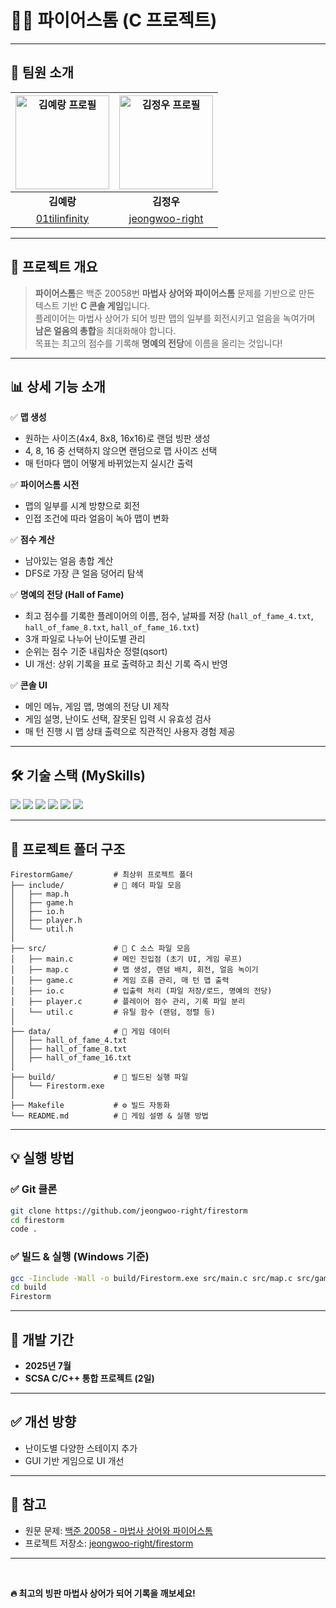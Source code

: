 
# 🧙‍♂️ 파이어스톰 (C 프로젝트)

---

## 👥 팀원 소개

| <img alt="김예랑 프로필" src="https://github.com/01tilinfinity.png" width="150px"> | <img alt="김정우 프로필" src="https://github.com/jeongwoo-right.png" width="150px"> |
| :----------------------------------------------------------------------------------: | :-------------------------------------------------------------------------: |
| **김예랑**                                                                          | **김정우**                                                                  |
|             [01tilinfinity](https://github.com/01tilinfinity)                   | [jeongwoo-right](https://github.com/jeongwoo-right)                                          |


---

## 📄 프로젝트 개요

> **파이어스톰**은 백준 20058번 **마법사 상어와 파이어스톰** 문제를 기반으로 만든  
> 텍스트 기반 **C 콘솔 게임**입니다.  
> 플레이어는 마법사 상어가 되어 빙판 맵의 일부를 회전시키고 얼음을 녹여가며  
> **남은 얼음의 총합**을 최대화해야 합니다.  
> 목표는 최고의 점수를 기록해 **명예의 전당**에 이름을 올리는 것입니다!

---

## 📊 상세 기능 소개

✅ **맵 생성**  
- 원하는 사이즈(4x4, 8x8, 16x16)로 랜덤 빙판 생성  
- 4, 8, 16 중 선택하지 않으면 랜덤으로 맵 사이즈 선택  
- 매 턴마다 맵이 어떻게 바뀌었는지 실시간 출력

✅ **파이어스톰 시전**  
- 맵의 일부를 시계 방향으로 회전  
- 인접 조건에 따라 얼음이 녹아 맵이 변화

✅ **점수 계산**  
- 남아있는 얼음 총합 계산  
- DFS로 가장 큰 얼음 덩어리 탐색

✅ **명예의 전당 (Hall of Fame)**  
- 최고 점수를 기록한 플레이어의 이름, 점수, 날짜를 저장 (`hall_of_fame_4.txt`, `hall_of_fame_8.txt`, `hall_of_fame_16.txt`)  
- 3개 파일로 나누어 난이도별 관리  
- 순위는 점수 기준 내림차순 정렬(qsort)
- UI 개선: 상위 기록을 표로 출력하고 최신 기록 즉시 반영

✅ **콘솔 UI**    
- 메인 메뉴, 게임 맵, 명예의 전당 UI 제작 
- 게임 설명, 난이도 선택, 잘못된 입력 시 유효성 검사  
- 매 턴 진행 시 맵 상태 출력으로 직관적인 사용자 경험 제공

---

## 🛠️ 기술 스택 (MySkills)

<p align="left">
  <img src="https://img.shields.io/badge/Language-C%20(C99)-blue?style=flat-square"/>
  <img src="https://img.shields.io/badge/Compiler-gcc-informational?style=flat-square"/>
  <img src="https://img.shields.io/badge/Build-Makefile-critical?style=flat-square"/>
  <img src="https://img.shields.io/badge/IO-Console%20%2F%20TXT%20File-success?style=flat-square"/>
  <img src="https://img.shields.io/badge/DataStructure-2D%20Array%2C%20BFS%2FDFS-yellow?style=flat-square"/>
  <img src="https://img.shields.io/badge/Library-time.h-lightgrey?style=flat-square"/>
</p>

---

## 🔧 프로젝트 폴더 구조

```
FirestormGame/         # 최상위 프로젝트 폴더
├── include/           # 📂 헤더 파일 모음
│   ├── map.h
│   ├── game.h
│   ├── io.h
│   ├── player.h
│   └── util.h
│
├── src/               # 📂 C 소스 파일 모음
│   ├── main.c         # 메인 진입점 (초기 UI, 게임 루프)
│   ├── map.c          # 맵 생성, 랜덤 배치, 회전, 얼음 녹이기
│   ├── game.c         # 게임 흐름 관리, 매 턴 맵 출력
│   ├── io.c           # 입출력 처리 (파일 저장/로드, 명예의 전당)
│   ├── player.c       # 플레이어 점수 관리, 기록 파일 분리
│   └── util.c         # 유틸 함수 (랜덤, 정렬 등)
│
├── data/              # 📂 게임 데이터
│   ├── hall_of_fame_4.txt
│   ├── hall_of_fame_8.txt
│   ├── hall_of_fame_16.txt
│
├── build/             # 📂 빌드된 실행 파일
│   └── Firestorm.exe
│
├── Makefile           # ⚙️ 빌드 자동화
└── README.md          # 📝 게임 설명 & 실행 방법
```

---

## 💡 실행 방법

### ✅ Git 클론

```bash
git clone https://github.com/jeongwoo-right/firestorm
cd firestorm
code .
```

### ✅ 빌드 & 실행 (Windows 기준)

```bash
gcc -Iinclude -Wall -o build/Firestorm.exe src/main.c src/map.c src/game.c src/io.c src/player.c src/util.c
cd build
Firestorm
```

---

## 📅 개발 기간

- **2025년 7월**
- **SCSA C/C++ 통합 프로젝트 (2일)**

---

## ✅ 개선 방향

- 난이도별 다양한 스테이지 추가
- GUI 기반 게임으로 UI 개선

---

## 🔗 참고

- 원문 문제: [백준 20058 - 마법사 상어와 파이어스톰](https://www.acmicpc.net/problem/20058)
- 프로젝트 저장소: [jeongwoo-right/firestorm](https://github.com/jeongwoo-right/firestorm)

---
<br>

**🔥 최고의 빙판 마법사 상어가 되어 기록을 깨보세요!**
